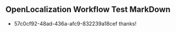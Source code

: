## OpenLocalization Workflow Test MarkDown
* 57c0cf92-48ad-436a-afc9-832239a18cef 
thanks!<!--HONumber=Mar16_HO2-->
